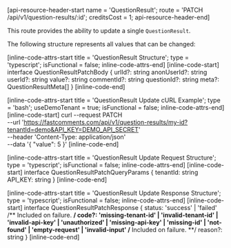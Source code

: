 [api-resource-header-start name = 'QuestionResult'; route = 'PATCH /api/v1/question-results/:id'; creditsCost = 1; api-resource-header-end]

This route provides the ability to update a single `QuestionResult`.

The following structure represents all values that can be changed:

[inline-code-attrs-start title = 'QuestionResult Structure'; type = 'typescript'; isFunctional = false; inline-code-attrs-end]
[inline-code-start]
interface QuestionResultPatchBody {
    urlId?: string
    anonUserId?: string
    userId?: string
    value?: string
    commentId?: string
    questionId?: string
    meta?: QuestionResultMeta[]
}
[inline-code-end]

[inline-code-attrs-start title = 'QuestionResult Update cURL Example'; type = 'bash'; useDemoTenant = true; isFunctional = false; inline-code-attrs-end]
[inline-code-start]
curl --request PATCH \
  --url 'https://fastcomments.com/api/v1/question-results/my-id?tenantId=demo&API_KEY=DEMO_API_SECRET' \
  --header 'Content-Type: application/json' \
  --data '{
	"value": 5
}'
[inline-code-end]

[inline-code-attrs-start title = 'QuestionResult Update Request Structure'; type = 'typescript'; isFunctional = false; inline-code-attrs-end]
[inline-code-start]
interface QuestionResultPatchQueryParams {
    tenantId: string
    API_KEY: string
}
[inline-code-end]

[inline-code-attrs-start title = 'QuestionResult Update Response Structure'; type = 'typescript'; isFunctional = false; inline-code-attrs-end]
[inline-code-start]
interface QuestionResultPatchResponse {
    status: 'success' | 'failed'
    /** Included on failure. **/
    code?: 'missing-tenant-id' | 'invalid-tenant-id' | 'invalid-api-key' | 'unauthorized' | 'missing-api-key' | 'missing-id' | 'not-found' | 'empty-request' | 'invalid-input'
    /** Included on failure. **/
    reason?: string
}
[inline-code-end]
